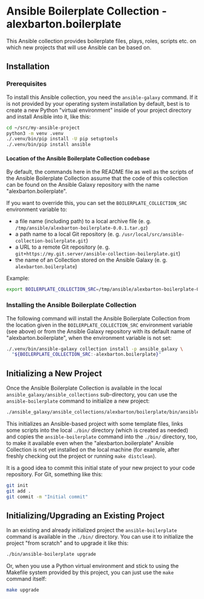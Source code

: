 # Ansible Boilerplate Collection - alexbarton.boilerplate

This Ansible collection provides boilerplate files, plays, roles, scripts etc.
on which new projects that will use Ansible can be based on.

## Installation

### Prerequisites

To install this Ansible collection, you need the `ansible-galaxy` command. If
it is not provided by your operating system installation by default, best is
to create a new Python "virtual environment" inside of your project directory
and install Ansible into it, like this:

```bash
cd ~/src/my-ansible-project
python3 -m venv .venv
./.venv/bin/pip install -U pip setuptools
./.venv/bin/pip install ansible
```

#### Location of the Ansible Boilerplate Collection codebase

By default, the commands here in the README file as well as the scripts of the
Ansible Boilerplate Collection assume that the code of this collection can be
found on the Ansible Galaxy repository with the name "alexbarton.boilerplate".

If you want to override this, you can set the `BOILERPLATE_COLLECTION_SRC`
environment variable to:

* a file name (including path) to a local archive file (e. g.
  `/tmp/ansible/alexbarton-boilerplate-0.0.1.tar.gz`)
* a path name to a local Git repository (e. g.
  `/usr/local/src/ansible-collection-boilerplate.git`)
* a URL to a remote Git repository (e. g.
  `git+https://my.git.server/ansible-collection-boilerplate.git`)
* the name of an Collection stored on the Ansible Galaxy (e. g.
  `alexbarton.boilerplate`)

Example:

```bash
export BOILERPLATE_COLLECTION_SRC=/tmp/ansible/alexbarton-boilerplate-0.0.1.tar.gz
```

### Installing the Ansible Boilerplate Collection

The following command will install the Ansible Boilerplate Collection from the
location given in the `BOILERPLATE_COLLECTION_SRC` environment variable (see
above) or from the Ansible Galaxy repository with its default name of
"alexbarton.boilerplate", when the environment variable is not set:

```bash
./.venv/bin/ansible-galaxy collection install -p ansible_galaxy \
  "${BOILERPLATE_COLLECTION_SRC:-alexbarton.boilerplate}"
```

## Initializing a New Project

Once the Ansible Boilerplate Collection is available in the local
`ansible_galaxy/ansible_collections` sub-directory, you can use the
`ansible-boilerplate` command to initialize a new project:

```bash
./ansible_galaxy/ansible_collections/alexbarton/boilerplate/bin/ansible-boilerplate init
```

This initializes an Ansible-based project with some template files, links some
scripts into the local `./bin/` directory (which is created as needed) and
copies the `ansible-boilerplate` command into the `./bin/` directory, too, to
make it available even when the "alexbarton.boilerplate" Ansible Collection is
not yet installed on the local machine (for example, after freshly checking
out the project or running `make distclean`).

It is a good idea to commit this initial state of your new project to your
code repository. For Git, something like this:

```bash
git init
git add .
git commit -m "Initial commit"
```

## Initializing/Upgrading an Existing Project

In an existing and already initialized project the `ansible-boilerplate`
command is available in the `./bin/` directory. You can use it to initialize
the project "from scratch" and to upgrade it like this:

```bash
./bin/ansible-boilerplate upgrade
```

Or, when you use a Python virtual environment and stick to using the Makefile
system provided by this project, you can just use the `make` command itself:

```bash
make upgrade
```
